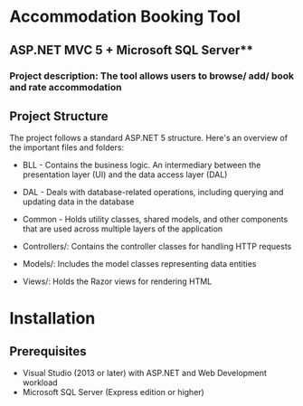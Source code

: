 # **Accommodation Booking Tool**
## ASP.NET MVC 5 + Microsoft SQL Server**
### **Project description: The tool allows users to browse/ add/ book and rate accommodation**



## Project Structure
The project follows a standard ASP.NET 5 structure. Here's an overview of the important files and folders:


* BLL - Contains the business logic. An intermediary between the presentation layer (UI) and the data access layer (DAL)
* DAL - Deals with database-related operations, including querying and updating data in the database
* Common -  Holds utility classes, shared models, and other components that are used across multiple layers of the application
 
* Controllers/: Contains the controller classes for handling HTTP requests
* Models/: Includes the model classes representing data entities
* Views/: Holds the Razor views for rendering HTML





# Installation

## Prerequisites

- Visual Studio (2013 or later) with ASP.NET and Web Development workload
- Microsoft SQL Server (Express edition or higher)



